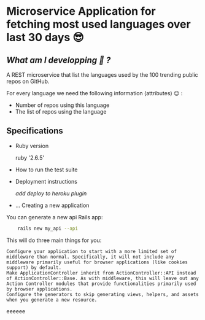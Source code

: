 # Microservice Application for fetching most used languages over last 30 days :sunglasses:

_***What am I developping :star2: ?***_
-----------
A REST microservice that list the languages used by the 100 trending public repos on GitHub.

For every language we need the following information (attributes) :wink: :
    
* Number of repos using this language
* The list of repos using the language


Specifications
------------
* Ruby version

    ruby '2.6.5'

* How to run the test suite

* Deployment instructions

    *add deploy to heroku plugin*

* ...
Creating a new application

You can generate a new api Rails app:

```bash
    rails new my_api --api
```
This will do three main things for you:

    Configure your application to start with a more limited set of middleware than normal. Specifically, it will not include any middleware primarily useful for browser applications (like cookies support) by default.
    Make ApplicationController inherit from ActionController::API instead of ActionController::Base. As with middleware, this will leave out any Action Controller modules that provide functionalities primarily used by browser applications.
    Configure the generators to skip generating views, helpers, and assets when you generate a new resource.

eeeeee